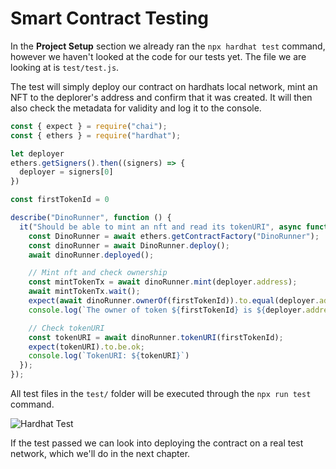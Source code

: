 ---
---

# Smart Contract Testing

In the **Project Setup** section we already ran the `npx hardhat test` command, however we haven't looked at the code for our tests yet.
The file we are looking at is `test/test.js`.

The test will simply deploy our contract on hardhats local network, mint an NFT to the deplorer's address and confirm that it was created.
It will then also check the metadata for validity and log it to the console.

``` javascript
const { expect } = require("chai");
const { ethers } = require("hardhat");

let deployer
ethers.getSigners().then((signers) => {
  deployer = signers[0]
})

const firstTokenId = 0

describe("DinoRunner", function () {
  it("Should be able to mint an nft and read its tokenURI", async function () {
    const DinoRunner = await ethers.getContractFactory("DinoRunner");
    const dinoRunner = await DinoRunner.deploy();
    await dinoRunner.deployed();

    // Mint nft and check ownership
    const mintTokenTx = await dinoRunner.mint(deployer.address);
    await mintTokenTx.wait();
    expect(await dinoRunner.ownerOf(firstTokenId)).to.equal(deployer.address);
    console.log(`The owner of token ${firstTokenId} is ${deployer.address}`)

    // Check tokenURI
    const tokenURI = await dinoRunner.tokenURI(firstTokenId);
    expect(tokenURI).to.be.ok;
    console.log(`TokenURI: ${tokenURI}`)
  });
});
```

All test files in the `test/` folder will be executed through the `npx run test` command.

![Hardhat Test](/img/docs/tech/sample-game/game-hardhat-test.png)

If the test passed we can look into deploying the contract on a real test network, which we'll do in the next chapter.